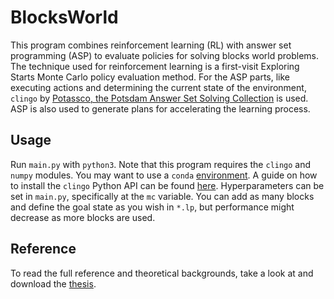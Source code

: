 # BlocksWorld
This program combines reinforcement learning (RL) with answer set programming (ASP) to evaluate policies for solving blocks world problems.
The technique used for reinforcement learning is a first-visit Exploring Starts Monte Carlo policy evaluation method.
For the ASP parts, like executing actions and determining the current state of the environment, `clingo` by [Potassco, the Potsdam Answer Set Solving Collection][potassco] is used.
ASP is also used to generate plans for accelerating the learning process.

## Usage
Run `main.py` with `python3`. Note that this program requires the `clingo` and `numpy` modules.
You may want to use a `conda` [environment][conda].
A guide on how to install the `clingo` Python API can be found [here][clingo_python_api].
Hyperparameters can be set in `main.py`, specifically at the `mc` variable.
You can add as many blocks and define the goal state as you wish in `*.lp`, but performance might decrease as more blocks are used.

## Reference
To read the full reference and theoretical backgrounds, take a look at and download the [thesis][thesis].

[potassco]: https://potassco.org
[clingo_python_api]: https://potassco.org/clingo/#packages
[conda]: https://docs.conda.io/en/latest/
[thesis]: https://fuxgeist.com/thesis.pdf
